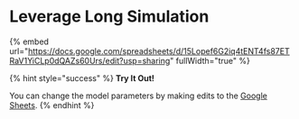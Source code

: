 # Leverage Long Simulation

{% embed url="https://docs.google.com/spreadsheets/d/15Lopef6G2iq4tENT4fs87ETRaV1YiCLp0dQAZs60Urs/edit?usp=sharing" fullWidth="true" %}

{% hint style="success" %}
**Try It Out!**

You can change the model parameters by making edits to the [Google Sheets](https://docs.google.com/spreadsheets/d/19vwuheFm9lSNzmXJDw7D9VjB9jf4MyBvPeGcDxPzkw0/edit?usp=sharing).
{% endhint %}
